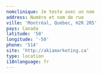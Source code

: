 ```yaml
---
nomclinique: Je teste avec un nom
address: Numéro et nom de rue
ville: 'Montréal, Québec, H2R 2R5'
pays: Canada
latitude: '50'
longitude: '-50'
phone: '514'
site: 'http://akiamarketing.ca'
type: location
i18nlanguage: fr
---
```



